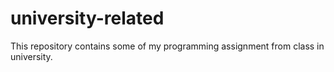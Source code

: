 # university-related

This repository contains some of my programming assignment from class in university.
